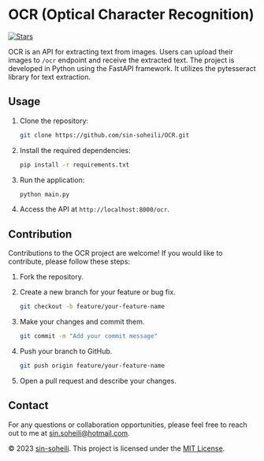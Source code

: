 # OCR (Optical Character Recognition)

[![Stars](https://img.shields.io/github/stars/sin-soheili/OCR.svg)](https://github.com/sin-soheili/OCR/stargazers)

OCR is an API for extracting text from images. Users can upload their images to `/ocr` endpoint and receive the extracted text. The project is developed in Python using the FastAPI framework. It utilizes the pytesseract library for text extraction.

## Usage

1. Clone the repository:

   ```bash
   git clone https://github.com/sin-soheili/OCR.git
   

2. Install the required dependencies:

   ````bash
   pip install -r requirements.txt
   

3. Run the application:

   ````bash
   python main.py
   

4. Access the API at `http://localhost:8000/ocr`.

## Contribution

Contributions to the OCR project are welcome! If you would like to contribute, please follow these steps:

1. Fork the repository.

2. Create a new branch for your feature or bug fix.

   ````bash
   git checkout -b feature/your-feature-name
   

3. Make your changes and commit them.

   ````bash
   git commit -m "Add your commit message"
   

4. Push your branch to GitHub.

   ````bash
   git push origin feature/your-feature-name
   

5. Open a pull request and describe your changes.

## Contact

For any questions or collaboration opportunities, please feel free to reach out to me at sin.soheili@hotmail.com.


© 2023 [sin-soheili](https://github.com/sin-soheili). This project is licensed under the [MIT License](https://github.com/sin-soheili/OCR/blob/master/LICENSE).

